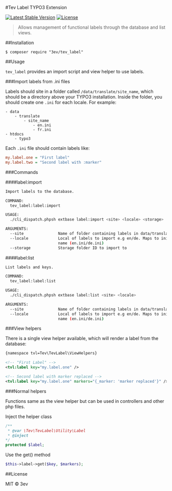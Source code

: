 #Tev Label TYPO3 Extension

[![Latest Stable Version](https://poser.pugx.org/3ev/tev_label/version)](https://packagist.org/packages/3ev/tev_label) [![License](https://poser.pugx.org/3ev/tev_label/license)](https://packagist.org/packages/3ev/tev_label)

> Allows management of functional labels through the database and list views.

##Installation

```
$ composer require "3ev/tev_label"
```

##Usage

`tev_label` provides an import script and view helper to use labels.

###Import labels from .ini files

Labels should site in a folder called `/data/translate/site_name`, which should
be a directory above your TYPO3 installation. Inside the folder, you should create
one `.ini` for each locale. For example:

```
- data
    - translate
        - site_name
            - en.ini
            - fr.ini
- htdocs
    - typo3
```

Each `.ini` file should contain labels like:

```ini
my.label.one = "First label"
my.label.two = "Second label with :marker"
```

###Commands

####label:import

```sh
Import labels to the database.

COMMAND:
  tev_label:label:import

USAGE:
  ./cli_dispatch.phpsh extbase label:import <site> <locale> <storage>

ARGUMENTS:
  --site               Name of folder containing labels in data/translate
  --locale             Local of labels to import e.g en/de. Maps to ini file
                       name (en.ini/de.ini)
  --storage            Storage folder ID to import to
```

####label:list

```sh
List labels and keys.

COMMAND:
  tev_label:label:list

USAGE:
  ./cli_dispatch.phpsh extbase label:list <site> <locale>

ARGUMENTS:
  --site               Name of folder containing labels in data/translate
  --locale             Local of labels to import e.g en/de. Maps to ini file
                       name (en.ini/de.ini)
```

###View helpers

There is a single view helper available, which will render a label from the database:

```xml
{namespace tvl=Tev\TevLabel\ViewHelpers}

<!-- "First Label" -->
<tvl:label key="my.label.one" />

<!-- Second label with marker replaced -->
<tvl:label key="my.label.one" markers="{_marker: 'marker replaced'}" />
```

###Normal helpers

Functions same as the view helper but can be used in controllers and other php files.

Inject the helper class

```php
/**
 * @var \Tev\TevLabel\Utility\Label
 * @inject
*/
protected $label;
```
Use the get() method
```php
$this->label->get($key, $markers);
```

##License

MIT © 3ev
